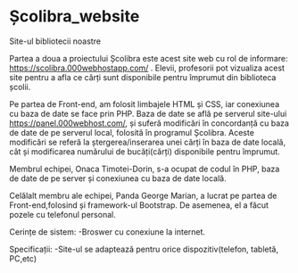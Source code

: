 # Școlibra_website
 Site-ul bibliotecii noastre
 
 Partea a doua a proiectului Școlibra este acest site web cu rol de informare: https://scolibra.000webhostapp.com/ .
 Elevii, profesorii pot vizualiza acest site pentru a afla ce cărți sunt disponibile pentru împrumut din biblioteca școlii.
 
 Pe partea de Front-end, am folosit limbajele HTML și CSS, iar conexiunea cu baza de date se face prin PHP. Baza de date se află pe serverul site-ului https://panel.000webhost.com/, și suferă modificări în concordanță cu baza de date de pe serverul local, folosită în programul Școlibra. Aceste modificări se referă la ștergerea/inserarea unei cărți în baza de date locală, cât și modificarea numărului de bucăți(cărți) disponibile pentru împrumut.

 Membrul echipei, Onaca Timotei-Dorin, s-a ocupat de codul în PHP, baza de date de pe server și conexiunea cu baza de date locală.

 Celălalt membru ale echipei, Panda George Marian, a lucrat pe partea de Front-end,folosind și  framework-ul Bootstrap. De asemenea, el a făcut pozele cu telefonul personal.

 Cerințe de sistem:
 -Broswer cu conexiune la internet.

 Specificații:
 -Site-ul se adaptează pentru orice dispozitiv(telefon, tabletă, PC,etc)

